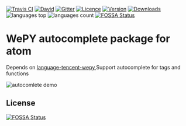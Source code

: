 [![Travis CI](https://img.shields.io/travis/summerandwinter/autocomplete-wepy.svg?style=flat-square)](https://travis-ci.org/summerandwinter/autocomplete-wepy)
[![David](https://img.shields.io/david/summerandwinter/autocomplete-wepy.svg?style=flat-square)](https://david-dm.org/summerandwinter/autocomplete-wepy)
[![Gitter](https://img.shields.io/badge/chat-Gitter-ff69b4.svg?style=flat-square)](https://gitter.im/autocomplete-wepy)
[![Licence](https://img.shields.io/badge/license-MIT-007ec6.svg?longCache=true&style=flat-square)](https://atom.io/packages/autocomplete-wepy)
[![Version](https://img.shields.io/apm/v/autocomplete-wepy.svg?style=flat-square)](https://atom.io/packages/autocomplete-wepy)
[![Downloads](https://img.shields.io/apm/dm/autocomplete-wepy.svg?style=flat-square)](https://atom.io/packages/autocomplete-wepy)
![languages top](https://img.shields.io/github/languages/top/summerandwinter/autocomplete-wepy.svg?style=flat-square)
![languages count](https://img.shields.io/github/languages/count/summerandwinter/autocomplete-wepy.svg?style=flat-square)
[![FOSSA Status](https://app.fossa.io/api/projects/git%2Bgithub.com%2Fsummerandwinter%2Fautocomplete-wepy.svg?type=shield)](https://app.fossa.io/projects/git%2Bgithub.com%2Fsummerandwinter%2Fautocomplete-wepy?ref=badge_shield)
# WePY autocomplete package for atom

 Depends on [language-tencent-wepy](https://atom.io/packages/language-tencent-wepy),Support autocomplete for tags and functions

![autocomlete demo](https://raw.githubusercontent.com/summerandwinter/autocomplete-wepy/master/screenshoot.gif)


## License
[![FOSSA Status](https://app.fossa.io/api/projects/git%2Bgithub.com%2Fsummerandwinter%2Fautocomplete-wepy.svg?type=large)](https://app.fossa.io/projects/git%2Bgithub.com%2Fsummerandwinter%2Fautocomplete-wepy?ref=badge_large)